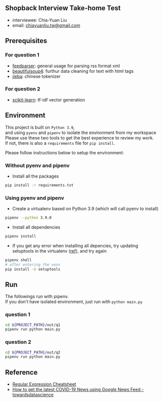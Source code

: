 ## Shopback Interview Take-home Test
- interviewee: Chia-Yuan Liu
- email: chiayuanliu.tw@gmail.com


## Prerequisites
### For question 1
- [feedparser](https://github.com/kurtmckee/feedparser): general usage for parsing rss format xml
- [beautifulsoup4](https://www.crummy.com/software/BeautifulSoup/): furthur data cleaning for text with html tags
- [jieba](https://github.com/fxsjy/jieba): chinese tokenizer

### For question 2
- [scikit-learn](https://scikit-learn.org/stable/): tf-idf vector generation


## Environment
This project is built on `Python 3.9`,  
and using `pyenv` and `pipenv` to isolate the environment from my workspace  
Please use these two tools to get the best experience to review my work.  
If not, there is also a `requirements` file for `pip install`.

Please follow instructions below to setup the environment:

### Without pyenv and pipenv
- Install all the packages
```bash
pip install -r requirements.txt
```

### Using pyenv and pipenv
- Create a virtualenv based on Python 3.9 (which will call pyenv to install)
```bash
pipenv --python 3.9.0
```
- Install all dependencies
```bash
pipenv install
```
- If you get any error when installing all depencies, try updating setuptools in the virtualenv ([ref](https://stackoverflow.com/questions/36296134/attributeerror-install-layout-when-attempting-to-install-a-package-in-a-virtual)), and try again
```bash
pipenv shell
# after entering the venv
pip install -U setuptools
```
## Run
The followings run with pipenv.  
If you don't have isolated environment, just run with `python main.py`
### question 1
```bash
cd ${PROJECT_PATH}/out/q1
pipenv run python main.py
```

### question 2
```bash
cd ${PROJECT_PATH}/out/q2
pipenv run python main.py
```

## Reference
- [Regular Expression Cheatsheet](https://blog.typeart.cc/正則表達式-全型英數中文字、常用符號unicode對照表/)
- [How to get the latest COVID-19 News using Google News Feed - towardsdatascience](https://towardsdatascience.com/how-to-get-the-latest-covid-19-news-using-google-news-feed-950d9deb18f1)